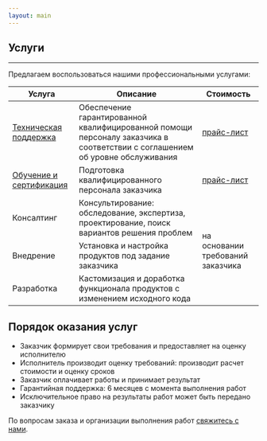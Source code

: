 ```yaml
---
layout: main
---
```

<section id="services" class="page-section">
    <div class="container px-4 px-lg-5 py-5">
        <div class="row justify-content-center">
            <div class="col">
                <h1>Услуги</h1>
                <hr class="divider" />
            </div>
        </div>
        <div class="row">
            <div class="col">
                <p>Предлагаем воспользоваться нашими профессиональными услугами:</p>
                <table class="table">
                    <thead>
                        <tr>
                            <th scope="col">Услуга</th>
                            <th scope="col">Описание</th>
                            <th scope="col">Стоимость</th>
                        </tr>
                    </thead>
                    <tbody>
                        <tr>
                            <td scope="row"><a href="/support">Техническая поддержка</a></td>
                            <td scope="row">Обеспечение гарантированной квалифицированной помощи персоналу заказчика в соответствии с соглашением об уровне обслуживания</td>
                            <td scope="row" ><a href="/price#support">прайс-лист</a></td>                        
                        </tr>
                        <tr>
                            <td scope="row"><a href="/education">Обучение и сертификация</a></td>
                            <td scope="row">Подготовка квалифицированного персонала заказчика</td>
                            <td scope="row"><a href="/price#education">прайс-лист</a></td>                        
                        </tr>
                        <tr>
                            <td scope="row">Консалтинг</td>
                            <td scope="row">Консультирование: обследование, экспертиза, проектирование, поиск вариантов решения проблем</td>
                            <td scope="row" rowspan="3" style="vertical-align: middle;">на основании требований заказчика</td>
                        </tr>
                        <tr>
                            <td scope="row">Внедрение</td>
                            <td scope="row">Установка и настройка продуктов под задание заказчика</td>
                        </tr>
                        <tr>
                            <td scope="row">Разработка</td>
                            <td scope="row">Кастомизация и доработка функционала продуктов с изменением исходного кода</td>
                        </tr>
                    </tbody>
                </table>
            </div>
        </div>
        <div class="row">
            <div class="col">
                <h2>Порядок оказания услуг</h2>
                <ul>
                    <li>Заказчик формирует свои требования и предоставляет на оценку исполнителю</li>  
                    <li>Исполнитель производит оценку требований: производит расчет стоимости и оценку сроков</li>
                    <li>Заказчик оплачивает работы и принимает результат</li>
                    <li>Гарантийная поддержка: 6 месяцев с момента выполнения работ</li>
                    <li>Исключительное право на результаты работ может быть передано заказчику</li>
                </ul>
                <p>По вопросам заказа и организации выполнения работ <a href="/contacts">свяжитесь с нами</a>.</p>
            </div>
        </div>
    </div>
</section>
